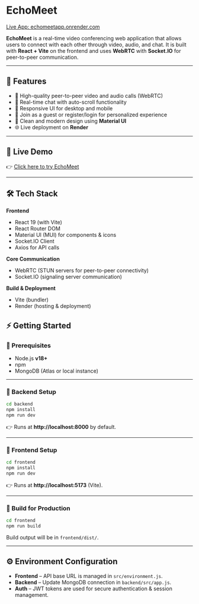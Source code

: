 # EchoMeet

[Live App: echomeetapp.onrender.com](https://echomeetapp.onrender.com)

**EchoMeet** is a real-time video conferencing web application that allows users to connect with each other through video, audio, and chat. It is built with **React + Vite** on the frontend and uses **WebRTC** with **Socket.IO** for peer-to-peer communication.

---

## 🚀 Features

- 🎥 High-quality peer-to-peer video and audio calls (WebRTC)  
- 💬 Real-time chat with auto-scroll functionality  
- 📱 Responsive UI for desktop and mobile  
- 🔑 Join as a guest or register/login for personalized experience  
- 🎨 Clean and modern design using **Material UI**  
- 🌐 Live deployment on **Render**  

---

## 🔗 Live Demo

👉 [Click here to try EchoMeet](https://echomeetapp.onrender.com)

---

## 🛠️ Tech Stack

**Frontend**
- React 19 (with Vite)
- React Router DOM
- Material UI (MUI) for components & icons
- Socket.IO Client
- Axios for API calls

**Core Communication**
- WebRTC (STUN servers for peer-to-peer connectivity)
- Socket.IO (signaling server communication)

**Build & Deployment**
- Vite (bundler)
- Render (hosting & deployment)


## ⚡ Getting Started  

### 🔹 Prerequisites  
- Node.js **v18+**  
- npm  
- MongoDB (Atlas or local instance)  

---

### 🔹 Backend Setup  

```sh
cd backend
npm install
npm run dev
```
👉 Runs at **http://localhost:8000** by default.  

---

### 🔹 Frontend Setup  

```sh
cd frontend
npm install
npm run dev
```
👉 Runs at **http://localhost:5173** (Vite).  

---

### 🔹 Build for Production  

```sh
cd frontend
npm run build
```
Build output will be in `frontend/dist/`.  

---

## ⚙️ Environment Configuration  

- **Frontend** – API base URL is managed in `src/environment.js`.  
- **Backend** – Update MongoDB connection in `backend/src/app.js`.  
- **Auth** – JWT tokens are used for secure authentication & session management.  

